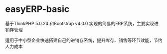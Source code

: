 # easyERP-basic
基于ThinkPHP 5.0.24 和Bootstrap v4.0.0 实现的简易的ERP系统，主要实现进销存管理

适用于中小型企业快速搭建自己的进销存系统，提升库存、销售等环节效能，节约人力成本

